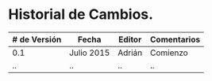 # Historial de Cambios.
| # de Versión | Fecha | Editor | Comentarios |
| -- | -- | -- | -- |
| 0.1 | Julio 2015 | Adrián | Comienzo |
| .. | .. | .. | .. |